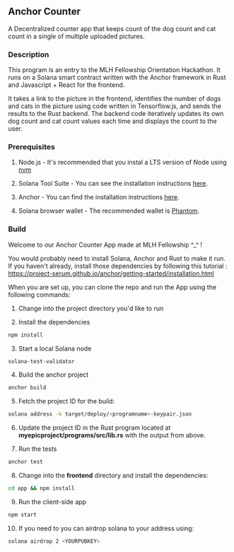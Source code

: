 ## Anchor Counter
A Decentralized counter app that keeps count of the dog count and cat count in a single of multiple uploaded pictures.

### Description
This program is an entry to the MLH Fellowship Orientation Hackathon. It runs on a Solana smart contract written with the Anchor framework in Rust and Javascript + React for the frontend.

It takes a link to the picture in the frontend, identifies the number of dogs and cats in the picture using code written in Tensorflow.js, and sends the results to the Rust backend. The backend code iteratively updates its own dog count and cat count values each time and displays the count to the user.

### Prerequisites

1. Node.js - It's recommended that you instal a LTS version of Node using [nvm](https://github.com/nvm-sh/nvm) 

2. Solana Tool Suite - You can see the installation instructions [here](https://docs.solana.com/cli/install-solana-cli-tools).

3. Anchor - You can find the installation instructions [here](https://project-serum.github.io/anchor/getting-started/installation.html).

4. Solana browser wallet - The recommended wallet is [Phantom](https://phantom.app/).

### Build
Welcome to our Anchor Counter App made at MLH Fellowship ^_^ !


You would probably need to install Solana, Anchor and Rust to make it run.
If you haven't already, install those dependencies by following this tutorial : https://project-serum.github.io/anchor/getting-started/installation.html


When you are set up, you can clone the repo and run the App using the following commands:
1. Change into the project directory you'd like to run

2. Install the dependencies

```sh
npm install
```

3. Start a local Solana node

```sh
solana-test-validator
```

4. Build the anchor project

```sh
anchor build
```

5. Fetch the project ID for the build:

```sh
solana address -k target/deploy/<programname>-keypair.json
```

6. Update the project ID in the Rust program located at __myepicproject/programs/src/lib.rs__ with the output from above.

7. Run the tests

```sh
anchor test
```

8. Change into the __frontend__ directory and install the dependencies:

```sh
cd app && npm install
``` 

9. Run the client-side app

```sh
npm start
```

10. If you need to you can airdrop solana to your address using:

```bash
solana airdrop 2 <YOURPUBKEY>
```




